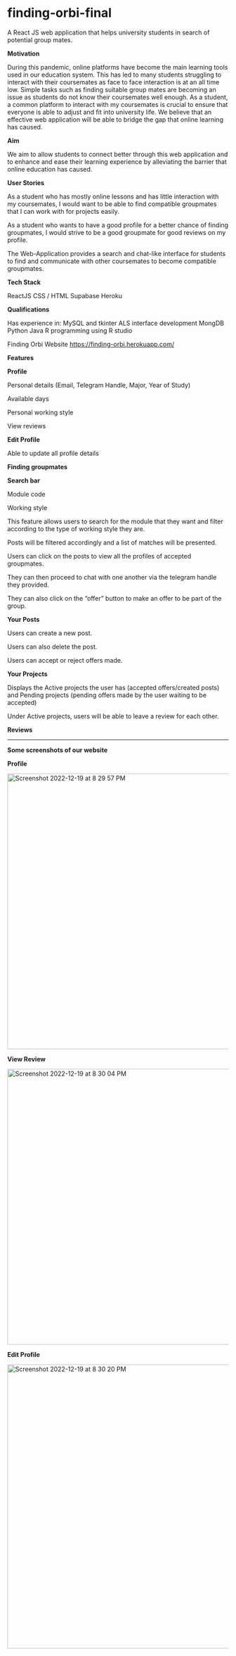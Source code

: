 # finding-orbi-final
A React JS web application that helps university students in search of potential group mates.

**Motivation**

During this pandemic, online platforms have become the main learning tools used in our education system. This has led to many students struggling to interact with their coursemates as face to face interaction is at an all time low. Simple tasks such as finding suitable group mates are becoming an issue as students do not know their coursemates well enough. As a student, a common platform to interact with my coursemates is crucial to ensure that everyone is able to adjust and fit into university life. We believe that an effective web application will be able to bridge the gap that online learning has caused.

**Aim**

We aim to allow students to connect better through this web application and to enhance and ease their learning experience by alleviating the barrier that online education has caused.


**User Stories**

As a student who has mostly online lessons and has little interaction with my coursemates, I would want to be able to find compatible groupmates that I can work with for projects easily. 

As a student who wants to have a good profile for a better chance of finding groupmates, I would strive to be a good groupmate for good reviews on my profile.


The Web-Application provides a search and chat-like interface for students to find and communicate with other coursemates to become compatible groupmates.

**Tech Stack**

ReactJS 
CSS / HTML
Supabase 
Heroku

**Qualifications**

Has experience in:
MySQL and tkinter ALS interface development 
MongDB
Python 
Java 
R programming using R studio

Finding Orbi Website
https://finding-orbi.herokuapp.com/


**Features**

**Profile**

Personal details (Email, Telegram Handle, Major, Year of Study)

Available days 

Personal working style 

View reviews

**Edit Profile**

Able to update all profile details

**Finding groupmates**

**Search bar**

Module code 

Working style

This feature allows users to search for the module that they want and filter according to the type of working style they are. 

Posts will be filtered accordingly and a list of matches will be presented. 

Users can click on the posts to view all the profiles of accepted groupmates. 

They can then proceed to chat with one another via the telegram handle they provided.

They can also click on the “offer” button to make an offer to be part of the group.

**Your Posts**

Users can create a new post. 

Users can also delete the post. 

Users can accept or reject offers made.

**Your Projects**

Displays the Active projects the user has (accepted offers/created posts) and Pending projects (pending offers made by the user waiting to be accepted)

Under Active projects, users will be able to leave a review for each other. 

**Reviews**



------------------------------------------------------

**Some screenshots of our website**

**Profile**

<img width="627" alt="Screenshot 2022-12-19 at 8 29 57 PM" src="https://user-images.githubusercontent.com/98506014/208426923-7f89d50e-03b2-4e8b-872b-84d479d107cd.png">

**View Review**

<img width="627" alt="Screenshot 2022-12-19 at 8 30 04 PM" src="https://user-images.githubusercontent.com/98506014/208426986-3b1e8a4f-a901-4788-9b7a-5f9c30651e21.png">

**Edit Profile**

<img width="646" alt="Screenshot 2022-12-19 at 8 30 20 PM" src="https://user-images.githubusercontent.com/98506014/208427024-9dbd4627-dbcd-4c02-8a3d-2fe6106e6618.png">
